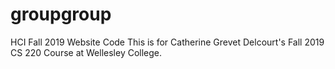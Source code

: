 # groupgroup
HCI Fall 2019 Website Code
This is for Catherine Grevet Delcourt's Fall 2019 CS 220 Course at Wellesley College. 
